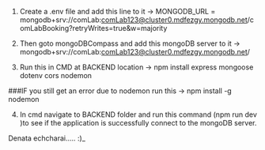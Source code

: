 1) Create a .env file and add this line to it -> MONGODB_URL = mongodb+srv://comLab:comLab123@cluster0.mdfezgy.mongodb.net/comLabBooking?retryWrites=true&w=majority

2) Then goto mongoDBCompass and add this mongoDB server to it -> mongodb+srv://comLab:comLab123@cluster0.mdfezgy.mongodb.net/

3) Run this in CMD at BACKEND location -> 	npm install express mongoose dotenv cors nodemon

###IF you still get an error due to nodemon run this -> npm install -g nodemon

4) In cmd navigate to BACKEND folder and run this command (npm run dev )to see if the application is successfully connect to the mongoDB server.

Denata echcharai..... :)_ 
